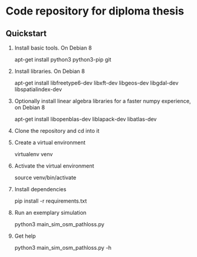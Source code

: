 # Code repository for diploma thesis
## Quickstart
1. Install basic tools. On Debian 8

    apt-get install python3 python3-pip git

2. Install libraries. On Debian 8

    apt-get install libfreetype6-dev libxft-dev libgeos-dev libgdal-dev libspatialindex-dev

3. Optionally install linear algebra libraries for a faster numpy experience, on Debian 8

    apt-get install libopenblas-dev liblapack-dev libatlas-dev

4. Clone the repository and cd into it

5. Create a virtual environment

    virtualenv venv

6. Activate the virtual environment

    source venv/bin/activate

7. Install dependencies

    pip install -r requirements.txt

8. Run an exemplary simulation

    python3 main_sim_osm_pathloss.py

9. Get help

    python3 main_sim_osm_pathloss.py -h
